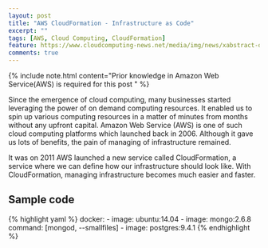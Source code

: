 ```yaml
---
layout: post
title: "AWS CloudFormation - Infrastructure as Code"
excerpt: ""
tags: [AWS, Cloud Computing, CloudFormation]
feature: https://www.cloudcomputing-news.net/media/img/news/xabstract-digital-network-communication-picture-id1157827217.jpg.800x600_q96.png.pagespeed.ic.PeZ8dHnPIc.jpg
comments: true
---
```

{% include note.html content="Prior knowledge in Amazon Web Service(AWS) is required for this post " %}

Since the emergence of cloud computing, many businesses started leveraging the power of on demand computing resources. It enabled us to spin up various computing resources in a matter of minutes from months without any upfront capital. Amazon Web Service (AWS) is one of such cloud computing platforms which launched back in 2006. Although it gave us lots of benefits, the pain of managing of infrastructure remained.

It was on 2011 AWS launched a new service called CloudFormation, a service where we can define how our infrastructure should look like. With CloudFormation, managing infrastructure becomes much easier and faster.

## Sample code

{% highlight yaml %} 
docker:
    - image: ubuntu:14.04
    - image: mongo:2.6.8
      command: [mongod, --smallfiles]
    - image: postgres:9.4.1 {% endhighlight %}